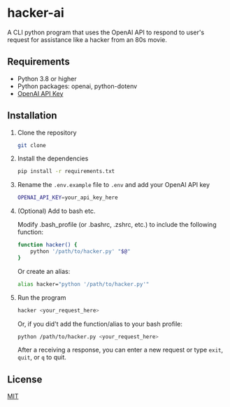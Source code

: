 # hacker-ai

A CLI python program that uses the OpenAI API to respond to user's request for assistance like a hacker from an 80s movie.

## Requirements

- Python 3.8 or higher
- Python packages: openai, python-dotenv
- [OpenAI API Key](https://beta.openai.com/)

## Installation

1. Clone the repository

    ```bash
    git clone
    ```

2. Install the dependencies

    ```bash
    pip install -r requirements.txt
    ```

3. Rename the `.env.example` file to `.env` and add your OpenAI API key

    ```bash
    OPENAI_API_KEY=your_api_key_here
    ```

4. (Optional) Add to bash etc.

    Modify .bash_profile (or .bashrc, .zshrc, etc.) to include the following function:

    ```bash
    function hacker() {
        python '/path/to/hacker.py' "$@"
    }
    ```

    Or create an alias:

    ```bash
    alias hacker="python '/path/to/hacker.py'"
    ```

5. Run the program

    ```bash
    hacker <your_request_here>
    ```

    Or, if you did't add the function/alias to your bash profile:

    ```bash
    python /path/to/hacker.py <your_request_here>
    ```

    After a receiving a response, you can enter a new request or type `exit`, `quit`, or `q` to quit.

## License

[MIT](https://choosealicense.com/licenses/mit/)
